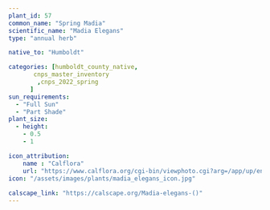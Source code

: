 ```yaml
---
plant_id: 57
common_name: "Spring Madia"
scientific_name: "Madia Elegans"
type: "annual herb"

native_to: "Humboldt"

categories: [humboldt_county_native,
       cnps_master_inventory
        ,cnps_2022_spring
      ]
sun_requirements:
  - "Full Sun"
  - "Part Shade"
plant_size:
  - height: 
    - 0.5
    - 1

icon_attribution: 
    name : "Calflora"
    url: "https://www.calflora.org/cgi-bin/viewphoto.cgi?arg=/app/up/entry/248/74656.jpg"
icon: "/assets/images/plants/madia_elegans_icon.jpg"
 
calscape_link: "https://calscape.org/Madia-elegans-()"
---
```


